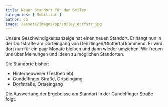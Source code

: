 ```yaml
---
title: Neuer Standort für den Smiley
categories: [ Mobilität ]
author: co
image: /assets/images/op/smiley_dorfstr.jpg
---
```

Unsere Geschwindigkeitsanzeige hat einen neuen Standort. Er hängt nun in der Dorfstraße am Dorfeingang von Denzlingen/Glottertal kommend.
Er wird dort nun für ein paar Monate bleiben und dann wieder umziehen. Wir freuen uns über Meinungen und Ideen zu möglichen Standorten.

Die Standorte bisher:
- Hinterheuweiler (Testbetrieb)
- Gundelfinger Straße, Ortseingang
- Dorfstraße, Ortseingang

Die Auswertung der Ergebnisse am Standort in der Gundelfinger Straße folgt.
